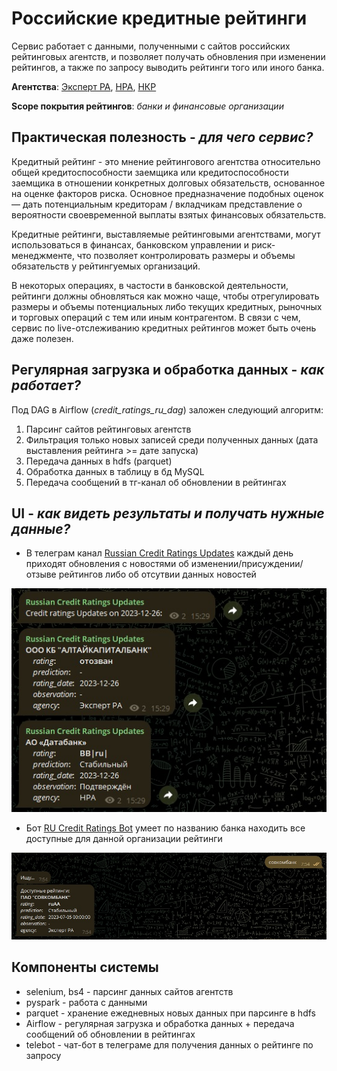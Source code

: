 # Российские кредитные рейтинги
Сервис работает с данными, полученными с сайтов российских рейтинговых агентств, и позволяет получать обновления при изменении рейтингов, а также по запросу выводить рейтинги того или иного банка.

**Агентства**: [Эксперт РА](https://raexpert.ru/), [НРА](https://www.ra-national.ru/), [НКР](https://ratings.ru/)

**Scope покрытия рейтингов**: *банки и финансовые организации*

## Практическая полезность - *для чего сервис?*
Кредитный рейтинг - это мнение рейтингового агентства относительно общей кредитоспособности заемщика или кредитоспособности заемщика в отношении конкретных долговых обязательств, основанное на оценке факторов риска.
Основное предназначение подобных оценок — дать потенциальным кредиторам / вкладчикам представление о вероятности своевременной выплаты взятых финансовых обязательств.

Кредитные рейтинги, выставляемые рейтинговыми агентствами, могут использоваться в финансах, банковском управлении и риск-менеджменте, что позволяет контролировать размеры и объемы обязательств у рейтингуемых организаций.

В некоторых операциях, в частости в банковской деятельности, рейтинги должны обновляться как можно чаще, чтобы отрегулировать размеры и объемы потенциальных либо текущих кредитных, рыночных и торговых операций с тем или иным контрагентом. В связи с чем, сервис по live-отслеживанию кредитных рейтингов может быть очень даже полезен.

## Регулярная загрузка и обработка данных - *как работает?*
Под DAG в Airflow (*credit_ratings_ru_dag*) заложен следующий алгоритм:
1. Парсинг сайтов рейтинговых агентств
2. Фильтрация только новых записей среди полученных данных (дата выставления рейтинга >= дате запуска)
3. Передача данных в hdfs (parquet)
4. Обработка данных в таблицу в бд MySQL
5. Передача сообщений в тг-канал об обновлении в рейтингах

## UI - *как видеть результаты и получать нужные данные?*
* В телеграм канал [Russian Credit Ratings Updates](https://t.me/ru_credit_ratings_channel) каждый день приходят обновления с новостями об изменении/присуждении/отзыве рейтингов либо об отсутвии данных новостей

![tg_updates](pics/tg_updates.jpg)

* Бот [RU Credit Ratings Bot](https://t.me/ru_credit_ratings_bot) умеет по названию банка находить все доступные для данной организации рейтинги

![tg_bot](pics/tg_bot.jpg)

## Компоненты системы
* selenium, bs4 - парсинг данных сайтов агентств
* pyspark - работа с данными
* parquet - хранение ежедневных новых данных при парсинге в hdfs
* Airflow - регулярная загрузка и обработка данных + передача сообщений об обновлении в рейтингах
* telebot - чат-бот в телеграме для получения данных о рейтинге по запросу
